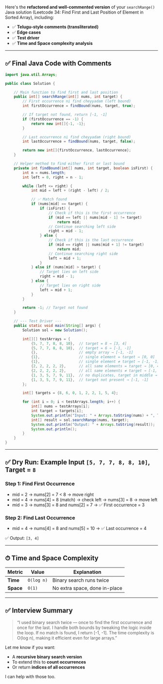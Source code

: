 


Here's the **refactored and well-commented version** of your `searchRange()` Java solution (Leetcode 34: Find First and Last Position of Element in Sorted Array), including:

* ✅ **Telugu-style comments (transliterated)**
* ✅ **Edge cases**
* ✅ **Test driver**
* ✅ **Time and Space complexity analysis**

---

## ✅ Final Java Code with Comments

```java
import java.util.Arrays;

public class Solution {

    // Main function to find first and last position
    public int[] searchRange(int[] nums, int target) {
        // First occurrence ni find cheyyadam (left bound)
        int firstOccurrence = findBound(nums, target, true);

        // If target not found, return [-1, -1]
        if (firstOccurrence == -1) {
            return new int[]{-1, -1};
        }

        // Last occurrence ni find cheyyadam (right bound)
        int lastOccurrence = findBound(nums, target, false);

        return new int[]{firstOccurrence, lastOccurrence};
    }

    // Helper method to find either first or last bound
    private int findBound(int[] nums, int target, boolean isFirst) {
        int n = nums.length;
        int left = 0, right = n - 1;

        while (left <= right) {
            int mid = left + (right - left) / 2;

            // ✅ Match found
            if (nums[mid] == target) {
                if (isFirst) {
                    // Check if this is the first occurrence
                    if (mid == left || nums[mid - 1] != target)
                        return mid;
                    // Continue searching left side
                    right = mid - 1;
                } else {
                    // Check if this is the last occurrence
                    if (mid == right || nums[mid + 1] != target)
                        return mid;
                    // Continue searching right side
                    left = mid + 1;
                }
            } else if (nums[mid] > target) {
                // Target lies on left side
                right = mid - 1;
            } else {
                // Target lies on right side
                left = mid + 1;
            }
        }

        return -1; // Target not found
    }

    // --- Test Driver ---
    public static void main(String[] args) {
        Solution sol = new Solution();

        int[][] testArrays = {
            {5, 7, 7, 8, 8, 10},  // target = 8 → [3, 4]
            {5, 7, 7, 8, 8, 10},  // target = 6 → [-1, -1]
            {},                   // empty array → [-1, -1]
            {1},                  // single element = target → [0, 0]
            {1},                  // single element ≠ target → [-1, -1]
            {2, 2, 2, 2, 2},      // all same elements = target → [0, 4]
            {2, 2, 2, 2, 2},      // all same elements ≠ target → [-1, -1]
            {1, 3, 5, 7, 9, 11},  // no duplicates, target in middle → [2, 2]
            {1, 3, 5, 7, 9, 11},  // target not present → [-1, -1]
        };

        int[] targets = {8, 6, 0, 1, 2, 2, 1, 5, 4};

        for (int i = 0; i < testArrays.length; i++) {
            int[] nums = testArrays[i];
            int target = targets[i];
            System.out.println("Input: " + Arrays.toString(nums) + ", Target: " + target);
            int[] result = sol.searchRange(nums, target);
            System.out.println("Output: " + Arrays.toString(result));
            System.out.println();
        }
    }
}
```

---

## ✅ Dry Run: Example Input `[5, 7, 7, 8, 8, 10]`, Target = `8`

### Step 1: Find First Occurrence

* mid = 2 → nums\[2] = 7 < 8 → move right
* mid = 4 → nums\[4] = 8 (match) → check left → nums\[3] = 8 → move left
* mid = 3 → nums\[3] = 8 and nums\[2] = 7 → ✅ First occurrence = 3

### Step 2: Find Last Occurrence

* mid = 4 → nums\[4] = 8 and nums\[5] = 10 → ✅ Last occurrence = 4

✅ Output: `[3, 4]`

---

## ⏱ Time and Space Complexity

| Metric    | Value      | Explanation                   |
| --------- | ---------- | ----------------------------- |
| **Time**  | `O(log n)` | Binary search runs twice      |
| **Space** | `O(1)`     | No extra space, done in-place |

---

## ✅ Interview Summary

> “I used binary search twice — once to find the first occurrence and once for the last. I handle both bounds by tweaking the logic inside the loop. If no match is found, I return \[-1, -1]. The time complexity is O(log n), making it efficient even for large arrays.”

Let me know if you want:

* A **recursive binary search version**
* To extend this to **count occurrences**
* Or return **indices of all occurrences**

I can help with those too.



